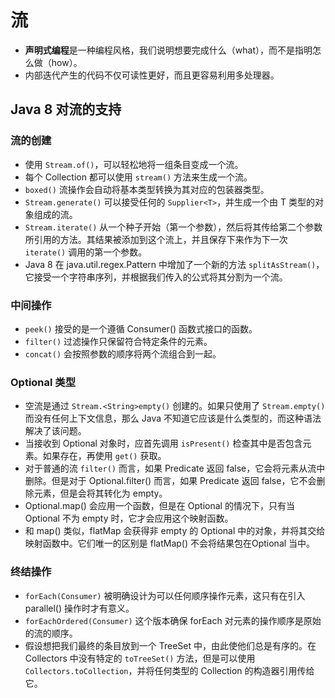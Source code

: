 # 流

- **声明式编程**是一种编程风格，我们说明想要完成什么（what），而不是指明怎么做（how）。
- 内部迭代产生的代码不仅可读性更好，而且更容易利用多处理器。

## Java 8 对流的支持

### 流的创建

- 使用 `Stream.of()`，可以轻松地将一组条目变成一个流。
- 每个 Collection 都可以使用 `stream()` 方法来生成一个流。
- `boxed()` 流操作会自动将基本类型转换为其对应的包装器类型。
- `Stream.generate()` 可以接受任何的 `Supplier<T>`，并生成一个由 T 类型的对象组成的流。
- `Stream.iterate()` 从一个种子开始（第一个参数），然后将其传给第二个参数所引用的方法。其结果被添加到这个流上，并且保存下来作为下一次 `iterate()` 调用的第一个参数。
- Java 8 在 java.util.regex.Pattern 中增加了一个新的方法 `splitAsStream()`，它接受一个字符串序列，并根据我们传入的公式将其分割为一个流。

### 中间操作

- `peek()` 接受的是一个遵循 Consumer() 函数式接口的函数。
- `filter()` 过滤操作只保留符合特定条件的元素。
- `concat()` 会按照参数的顺序将两个流组合到一起。

### Optional 类型

- 空流是通过 `Stream.<String>empty()` 创建的。如果只使用了 `Stream.empty()` 而没有任何上下文信息，那么 Java 不知道它应该是什么类型的，而这种语法解决了该问题。
- 当接收到 Optional 对象时，应首先调用 `isPresent()` 检查其中是否包含元素。如果存在，再使用 `get()` 获取。
- 对于普通的流 `filter()` 而言，如果 Predicate 返回 false，它会将元素从流中删除。但是对于 Optional.filter() 而言，如果 Predicate 返回 false，它不会删除元素，但是会将其转化为 empty。
- Optional.map() 会应用一个函数，但是在 Optional 的情况下，只有当 Optional 不为 empty 时，它才会应用这个映射函数。
- 和 map() 类似，flatMap 会获得非 empty 的 Optional 中的对象，并将其交给映射函数中。它们唯一的区别是 flatMap() 不会将结果包在Optional 当中。

### 终结操作

- `forEach(Consumer)` 被明确设计为可以任何顺序操作元素，这只有在引入 parallel() 操作时才有意义。
- `forEachOrdered(Consumer)` 这个版本确保 forEach 对元素的操作顺序是原始的流的顺序。
- 假设想把我们最终的条目放到一个 TreeSet 中，由此使他们总是有序的。在 Collectors 中没有特定的 `toTreeSet()` 方法，但是可以使用`Collectors.toCollection`，并将任何类型的 Collection 的构造器引用传给它。

